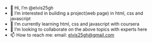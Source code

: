 - 👋 Hi, I’m @elvis25gh
- 👀 I’m interested in building a project(web page) in html, css and javascript
- 🌱 I’m currently learning html, css and javascript with coursera 
- 💞️ I’m looking to collaborate on the above topics with experts here
- 📫 How to reach me: email: elvis25gh@gmail.com

<!---
elvis25gh/elvis25gh is a ✨ special ✨ repository because its `README.md` (this file) appears on your GitHub profile.
You can click the Preview link to take a look at your changes.
--->
